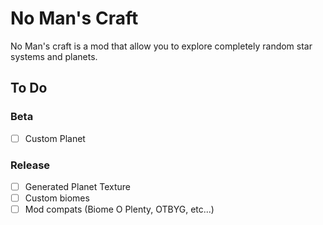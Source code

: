 # No Man's Craft

No Man's craft is a mod that allow you to explore completely random star systems and planets.

## To Do 

### Beta
- [ ] Custom Planet

### Release
- [ ] Generated Planet Texture
- [ ] Custom biomes
- [ ] Mod compats (Biome O Plenty, OTBYG, etc...)
